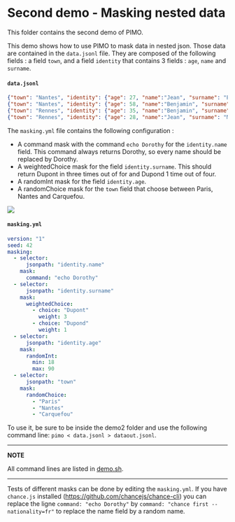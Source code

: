 # Second demo - Masking nested data

This folder contains the second demo of PIMO.

This demo shows how to use PIMO to mask data in nested json. Those data are contained in the `data.jsonl` file. They are composed of the following fields : a field `town`, and a field `identity` that contains 3 fields : `age`, `name` and `surname`.

#### **`data.jsonl`**
```json
{"town": "Nantes", "identity": {"age": 27, "name":"Jean", "surname": "Bertrand"}}
{"town": "Nantes", "identity": {"age": 58, "name":"Benjamin", "surname": "Martin"}}
{"town": "Rennes", "identity": {"age": 35, "name":"Benjamin", "surname": "Bertrand"}}
{"town": "Rennes", "identity": {"age": 28, "name":"Jean", "surname": "Martin"}}
```

The `masking.yml` file contains the following configuration :

* A command mask with the command `echo Dorothy` for the `identity.name` field. This command always returns Dorothy, so every name should be replaced by Dorothy.
* A weightedChoice mask for the field `identity.surname`. This should return Dupont in three times out of for and Dupond 1 time out of four.
* A randomInt mask for the field `identity.age`.
* A randomChoice mask for the `town` field that choose between Paris, Nantes and Carquefou.

[![](https://mermaid.ink/img/pako:eNqdk09Lw0AQxb_Kdk8ppGLxojkUofUgWJV68GBKGbOTZKHZjZtZamn73d1sUiGhFXUvO8x7PN4vf3Y80QJ5xNO13iQ5GGIPi1gxdwZSlZbeAn8Nl2w0mjApUJGk7YWCAhtbZd8zA2Xe1VZV1sj16Sh1zj7mU10UoESASa7ZTBtN-XYY830vZtykoBLN0FN9qYG25CpOnvy1_EX7ypqfAFr5NEMrthivKLOcUExzLRMMZrbUitgtuwr9KNw47mIdw8-SfRv-CQfZWTAnnYZyQgu0cC9FF_eKgrlUERtfh2wOnxG7uexi1FFnEbz4t_qkN6pXu1516taLTs32qT-DkVX4CIqwCqdgPiym2vq-PqPfs1me6sdDXqApQAr3S-xqd8wpR_ep8MiNAlOwa4p5rA7OaksBhHdCkjY8SmFdYcjBkn7ZqoRHZCweTTMJDqpoXYcvYuQoOw)](https://mermaid.live/edit/#pako:eNqdk09Lw0AQxb_Kdk8ppGLxojkUofUgWJV68GBKGbOTZKHZjZtZamn73d1sUiGhFXUvO8x7PN4vf3Y80QJ5xNO13iQ5GGIPi1gxdwZSlZbeAn8Nl2w0mjApUJGk7YWCAhtbZd8zA2Xe1VZV1sj16Sh1zj7mU10UoESASa7ZTBtN-XYY830vZtykoBLN0FN9qYG25CpOnvy1_EX7ypqfAFr5NEMrthivKLOcUExzLRMMZrbUitgtuwr9KNw47mIdw8-SfRv-CQfZWTAnnYZyQgu0cC9FF_eKgrlUERtfh2wOnxG7uexi1FFnEbz4t_qkN6pXu1516taLTs32qT-DkVX4CIqwCqdgPiym2vq-PqPfs1me6sdDXqApQAr3S-xqd8wpR_ep8MiNAlOwa4p5rA7OaksBhHdCkjY8SmFdYcjBkn7ZqoRHZCweTTMJDqpoXYcvYuQoOw)
#### **`masking.yml`**
```yaml
version: "1"
seed: 42
masking:
  - selector:
      jsonpath: "identity.name"
    mask:
      command: "echo Dorothy"
  - selector:
      jsonpath: "identity.surname"
    mask:
      weightedChoice:
        - choice: "Dupont"
          weight: 3
        - choice: "Dupond"
          weight: 1
  - selector:
      jsonpath: "identity.age"
    mask:
      randomInt:
        min: 18
        max: 90
  - selector:
      jsonpath: "town"
    mask:
      randomChoice:
        - "Paris"
        - "Nantes"
        - "Carquefou"
```

To use it, be sure to be inside the demo2 folder and use the following command line: `pimo < data.jsonl > dataout.jsonl`.

---
**NOTE**

All command lines are listed in [demo.sh](demo.sh).

---

Tests of different masks can be done by editing the `masking.yml`. If you have `chance.js` installed (<https://github.com/chancejs/chance-cli>) you can replace the ligne `command: "echo Dorothy"` by `command: "chance first --nationality=fr"` to replace the name field by a random name.
